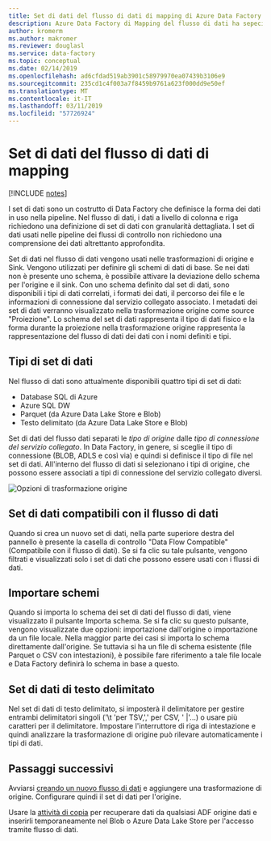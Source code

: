 ```yaml
---
title: Set di dati del flusso di dati di mapping di Azure Data Factory
description: Azure Data Factory di Mapping del flusso di dati ha sepecific compatibilità di set di dati
author: kromerm
ms.author: makromer
ms.reviewer: douglasl
ms.service: data-factory
ms.topic: conceptual
ms.date: 02/14/2019
ms.openlocfilehash: ad6cfdad519ab3901c58979970ea07439b3106e9
ms.sourcegitcommit: 235cd1c4f003a7f8459b9761a623f000dd9e50ef
ms.translationtype: MT
ms.contentlocale: it-IT
ms.lasthandoff: 03/11/2019
ms.locfileid: "57726924"
---
```

# <a name="mapping-data-flow-datasets"></a>Set di dati del flusso di dati di mapping

[!INCLUDE [notes](../../includes/data-factory-data-flow-preview.md)]

I set di dati sono un costrutto di Data Factory che definisce la forma dei dati in uso nella pipeline. Nel flusso di dati, i dati a livello di colonna e riga richiedono una definizione di set di dati con granularità dettagliata. I set di dati usati nelle pipeline dei flussi di controllo non richiedono una comprensione dei dati altrettanto approfondita.

Set di dati nel flusso di dati vengono usati nelle trasformazioni di origine e Sink. Vengono utilizzati per definire gli schemi di dati di base. Se nei dati non è presente uno schema, è possibile attivare la deviazione dello schema per l'origine e il sink. Con uno schema definito dal set di dati, sono disponibili i tipi di dati correlati, i formati dei dati, il percorso dei file e le informazioni di connessione dal servizio collegato associato. I metadati dei set di dati verranno visualizzato nella trasformazione origine come source "Proiezione". Lo schema del set di dati rappresenta il tipo di dati fisico e la forma durante la proiezione nella trasformazione origine rappresenta la rappresentazione del flusso di dati dei dati con i nomi definiti e tipi.

## <a name="dataset-types"></a>Tipi di set di dati

Nel flusso di dati sono attualmente disponibili quattro tipi di set di dati:

* Database SQL di Azure
* Azure SQL DW
* Parquet (da Azure Data Lake Store e Blob)
* Testo delimitato (da Azure Data Lake Store e Blob)

Set di dati del flusso dati separati le *tipo di origine* dalle *tipo di connessione del servizio collegato*. In Data Factory, in genere, si sceglie il tipo di connessione (BLOB, ADLS e così via) e quindi si definisce il tipo di file nel set di dati. All'interno del flusso di dati si selezionano i tipi di origine, che possono essere associati a tipi di connessione del servizio collegato diversi.

![Opzioni di trasformazione origine](media/data-flow/dataset1.png "origini")

## <a name="data-flow-compatible-datasets"></a>Set di dati compatibili con il flusso di dati

Quando si crea un nuovo set di dati, nella parte superiore destra del pannello è presente la casella di controllo "Data Flow Compatible" (Compatibile con il flusso di dati). Se si fa clic su tale pulsante, vengono filtrati e visualizzati solo i set di dati che possono essere usati con i flussi di dati. 

## <a name="import-schemas"></a>Importare schemi

Quando si importa lo schema dei set di dati del flusso di dati, viene visualizzato il pulsante Importa schema. Se si fa clic su questo pulsante, vengono visualizzate due opzioni: importazione dall'origine o importazione da un file locale. Nella maggior parte dei casi si importa lo schema direttamente dall'origine. Se tuttavia si ha un file di schema esistente (file Parquet o CSV con intestazioni), è possibile fare riferimento a tale file locale e Data Factory definirà lo schema in base a questo.

## <a name="delimited-text-dataset"></a>Set di dati di testo delimitato

Nel set di dati di testo delimitato, si imposterà il delimitatore per gestire entrambi delimitatori singoli ('\t 'per TSV,',' per CSV, ' |'...) o usare più caratteri per il delimitatore. Impostare l'interruttore di riga di intestazione e quindi analizzare la trasformazione di origine può rilevare automaticamente i tipi di dati.

## <a name="next-steps"></a>Passaggi successivi

Avviarsi [creando un nuovo flusso di dati](data-flow-create.md) e aggiungere una trasformazione di origine. Configurare quindi il set di dati per l'origine.

Usare la [attività di copia](copy-activity-overview.md) per recuperare dati da qualsiasi ADF origine dati e inserirli temporaneamente nel Blob o Azure Data Lake Store per l'accesso tramite flusso di dati.


